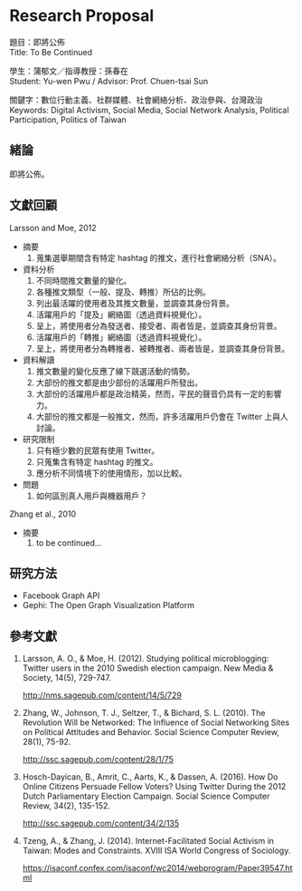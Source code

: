 # Research Proposal #

題目：即將公佈  
Title: To Be Continued

學生：蒲郁文／指導教授：孫春在  
Student: Yu-wen Pwu / Advisor: Prof. Chuen-tsai Sun

關鍵字：數位行動主義、社群媒體、社會網絡分析、政治參與、台灣政治  
Keywords: Digital Activism, Social Media, Social Network Analysis, Political Participation, Politics of Taiwan

## 緒論 ##

即將公佈。

## 文獻回顧 ##

Larsson and Moe, 2012

* 摘要
  1. 蒐集選舉期間含有特定 hashtag 的推文，進行社會網絡分析（SNA）。
* 資料分析
  1. 不同時間推文數量的變化。
  2. 各種推文類型（一般、提及、轉推）所佔的比例。
  3. 列出最活躍的使用者及其推文數量，並調查其身份背景。
  4. 活躍用戶的「提及」網絡圖（透過資料視覺化）。
  5. 呈上，將使用者分為發送者、接受者、兩者皆是，並調查其身份背景。
  6. 活躍用戶的「轉推」網絡圖（透過資料視覺化）。
  7. 呈上，將使用者分為轉推者、被轉推者、兩者皆是，並調查其身份背景。
* 資料解讀
  1. 推文數量的變化反應了線下競選活動的情勢。
  2. 大部份的推文都是由少部份的活躍用戶所發出。
  3. 大部份的活躍用戶都是政治精英，然而，平民的聲音仍具有一定的影響力。
  4. 大部份的推文都是一般推文，然而，許多活躍用戶仍會在 Twitter 上與人討論。
* 研究限制
  1. 只有極少數的民眾有使用 Twitter。
  2. 只蒐集含有特定 hashtag 的推文。
  3. 應分析不同情境下的使用情形，加以比較。
* 問題
  1. 如何區別真人用戶與機器用戶？

Zhang et al., 2010

* 摘要
  1. to be continued...

## 研究方法 ##

* Facebook Graph API
* Gephi: The Open Graph Visualization Platform

## 參考文獻 ##

1. Larsson, A. O., & Moe, H. (2012). Studying political microblogging: Twitter users in the 2010 Swedish election campaign. New Media & Society, 14(5), 729-747.

   http://nms.sagepub.com/content/14/5/729

2. Zhang, W., Johnson, T. J., Seltzer, T., & Bichard, S. L. (2010). The Revolution Will be Networked: The Influence of Social Networking Sites on Political Attitudes and Behavior. Social Science Computer Review, 28(1), 75-92.

   http://ssc.sagepub.com/content/28/1/75

3. Hosch-Dayican, B., Amrit, C., Aarts, K., & Dassen, A. (2016). How Do Online Citizens Persuade Fellow Voters? Using Twitter During the 2012 Dutch Parliamentary Election Campaign. Social Science Computer Review, 34(2), 135-152.

   http://ssc.sagepub.com/content/34/2/135

4. Tzeng, A., & Zhang, J. (2014). Internet-Facilitated Social Activism in Taiwan: Modes and Constraints. XVIII ISA World Congress of Sociology.

   https://isaconf.confex.com/isaconf/wc2014/webprogram/Paper39547.html
